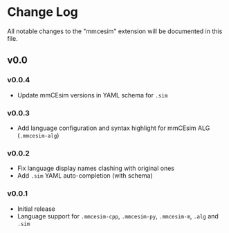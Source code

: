 # Change Log

All notable changes to the "mmcesim" extension will be documented in this file.

## v0.0

### v0.0.4
- Update mmCEsim versions in YAML schema for `.sim`

### v0.0.3
- Add language configuration and syntax highlight for mmCEsim ALG (`.mmcesim-alg`)

### v0.0.2
- Fix language display names clashing with original ones
- Add `.sim` YAML auto-completion (with schema)

### v0.0.1
- Initial release
- Language support for `.mmcesim-cpp`, `.mmcesim-py`, `.mmcesim-m`, `.alg` and `.sim`
